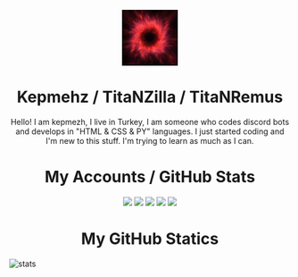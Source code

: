 <div class="mountain" id="mountain">
   <div class="readme" id="readme">
      <p align="center">
      <img class="resim" align="center" width="100px" src="img/image.jpg" alt="Kepmehz Profile Photo" />
      </p>
      <h1 align="center" class="bigfont" id="bigfont">
         Kepmehz / TitaNZilla / TitaNRemus
      </h1>
      <p align="center" class="paragraph" id="paragraph">
         Hello! I am kepmezh, I live in Turkey, I am someone who codes discord bots and develops in "HTML & CSS & PY" languages. I just started coding and I'm new to this stuff. I'm trying to learn as much as I can.
      </p>
   </div>
</div>

<div class="myaccounts" id="myaccounts">
   <div class="accounts" id="accounts">
      <h1 align="center">
          My Accounts / GitHub Stats
      </h1>
      <p align="center">
         <a href="https://discord.com/users/801152740310253629" target"blank_"><img src="https://img.shields.io/badge/discord%20-7289DA.svg?&style=for-the-badge&logo=discord&logoColor=white"></a>
         <a href="https://www.youtube.com/channel/UCiTk6PsWwmy79v2uM6NRAQw" target"blank_"><img src="https://img.shields.io/badge/youtube%20-ff0000.svg?&style=for-the-badge&logo=youtube&logoColor=white"></a>
         <a href="https://open.spotify.com/user/qokr7flwhvhq9pdpu8lfsxnlt" target"blank_"><img src="https://img.shields.io/badge/Spotify%20-1ed760.svg?&style=for-the-badge&logo=spotify&logoColor=white"></a>
         <a href="https://github.com/kepmehzjs" target"blank_"><img src="https://img.shields.io/badge/GitHub%20-191717.svg?&style=for-the-badge&logo=github&logoColor=white"></a>
         <a href="https://steamcommunity.com/profiles/76561199173363993" target"blank_"><img src="https://img.shields.io/badge/steam%20-171a21.svg?&style=for-the-badge&logo=steam&logoColor=white"></a>
      </p>
   </div>
</div>

<div style"text-align:center" class="details" id="details">
      <h1 align="center">My GitHub Statics</h1>
      <img src="https://github-readme-stats.vercel.app/api?username=kepmehzjs&show_icons=true&theme=tokyonight" width="%100" height="150px" alt="stats" />
</div>
